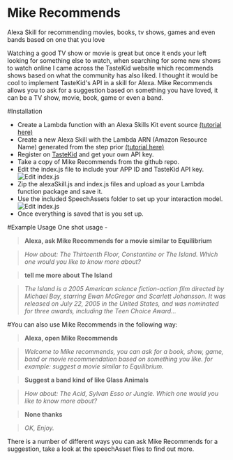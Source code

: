 # Mike Recommends
Alexa Skill for recommending movies, books, tv shows, games and even bands based on one that you love

Watching a good TV show or movie is great but once it ends your left looking for something else to watch, when searching for some new shows to watch online I came across the TasteKid website which recommends shows based on what the community has also liked. I thought it would be cool to implement TasteKid's API in a skill for Alexa.
Mike Recommends allows you to ask for a suggestion based on something you have loved, it can be a TV show, movie, book, game or even a band.

#Installation
- Create a Lambda function with an Alexa Skills Kit event source [(tutorial here)](https://developer.amazon.com/public/solutions/alexa/alexa-skills-kit/docs/deploying-a-sample-skill-to-aws-lambda#Creating%20the%20Lambda%20Function%20for%20the%20Sample)
- Create a new Alexa Skill with the Lambda ARN (Amazon Resource Name) generated from the step prior [(tutorial here)](https://developer.amazon.com/public/solutions/alexa/alexa-skills-kit/docs/registering-and-managing-alexa-skills-in-the-developer-portal)
- Register on [TasteKid](http://tastekid.com) and get your own API key.
- Take a copy of Mike Recommends from the github repo.
- Edit the index.js file to include your APP ID and TasteKid API key.
![Edit index.js](http://standupguy.co.uk/api-keys.jpg)
- Zip the alexaSkill.js and index.js files and upload as your Lambda function package and save it.
- Use the included SpeechAssets folder to set up your interaction model.
![Edit index.js](http://standupguy.co.uk/interaction-model.png)
- Once everything is saved that is you set up.

#Example Usage
One shot usage -
> **Alexa, ask Mike Recommends for a movie similar to Equilibrium**

> _How about: The Thirteenth Floor, Constantine or The Island. Which one would you like to know more about?_

> **tell me more about The Island**

> _The Island is a 2005 American science fiction-action film directed by Michael Bay, starring Ewan McGregor and Scarlett Johansson. It was released on July 22, 2005 in the United States, and was nominated for three awards, including the Teen Choice Award..._


#You can also use Mike Recommends in the following way:

> **Alexa, open Mike Recommends**

> _Welcome to Mike recommends, you can ask for a book, show, game, band or movie recommendation based on something you like. for example: suggest a movie similar to Equilibrium._

> **Suggest a band kind of like Glass Animals**

> _How about: The Acid, Sylvan Esso or Jungle. Which one would you like to know more about?_

> **None thanks**

> _OK, Enjoy._


There is a number of different ways you can ask Mike Recommends for a suggestion, take a look at the speechAsset files to find out more.
